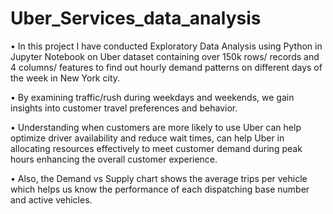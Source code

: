 # Uber_Services_data_analysis

•	In this project I have conducted Exploratory Data Analysis using Python in Jupyter Notebook on Uber dataset containing over 150k rows/ records and 4 columns/ features to find out hourly demand patterns on different days of the week in New York city.

•	By examining traffic/rush during weekdays and weekends, we gain insights into customer travel preferences and behavior. 

•	Understanding when customers are more likely to use Uber can help optimize driver availability and reduce wait times, can help Uber in allocating resources effectively to meet customer 
  demand during peak hours enhancing the overall customer experience. 

•	Also, the Demand vs Supply chart shows the average trips per vehicle which helps us know the performance of each dispatching base number and active vehicles.
